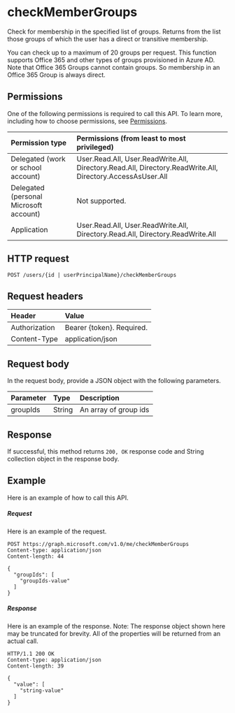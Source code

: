 # checkMemberGroups
Check for membership in the specified list of groups. Returns from the list those groups of which 
the user has a direct or transitive membership. 

You can check up to a maximum of 20 groups per request. This function supports Office 365 and other 
types of groups provisioned in Azure AD. Note that Office 365 Groups cannot contain groups. So membership 
in an Office 365 Group is always direct. 

## Permissions
One of the following permissions is required to call this API. To learn more, including how to choose permissions, see [Permissions](../../../concepts/permissions_reference.md).

|Permission type      | Permissions (from least to most privileged)              | 
|:--------------------|:---------------------------------------------------------| 
|Delegated (work or school account) | User.Read.All, User.ReadWrite.All, Directory.Read.All, Directory.ReadWrite.All, Directory.AccessAsUser.All    | 
|Delegated (personal Microsoft account) | Not supported.    | 
|Application | User.Read.All, User.ReadWrite.All, Directory.Read.All, Directory.ReadWrite.All | 

## HTTP request
<!-- { "blockType": "ignored" } -->
```http
POST /users/{id | userPrincipalName}/checkMemberGroups
```
## Request headers
| Header       | Value |
|:---------------|:--------|
| Authorization  | Bearer {token}. Required.  |
| Content-Type  | application/json  |

## Request body
In the request body, provide a JSON object with the following parameters.

| Parameter	   | Type	|Description|
|:---------------|:--------|:----------|
|groupIds|String|An array of group ids|

## Response

If successful, this method returns `200, OK` response code and String collection object in the response body.

## Example
Here is an example of how to call this API.
##### Request
Here is an example of the request.
<!-- {
  "blockType": "request",
  "name": "user_checkmembergroups"
}-->
```http
POST https://graph.microsoft.com/v1.0/me/checkMemberGroups
Content-type: application/json
Content-length: 44

{
  "groupIds": [
    "groupIds-value"
  ]
}
```

##### Response
Here is an example of the response. Note: The response object shown here may be truncated for brevity. All of the properties will be returned from an actual call.
<!-- {
  "blockType": "response",
  "truncated": true,
  "@odata.type": "string",
  "isCollection": true
} -->
```http
HTTP/1.1 200 OK
Content-type: application/json
Content-length: 39

{
  "value": [
    "string-value"
  ]
}
```

<!-- uuid: 8fcb5dbc-d5aa-4681-8e31-b001d5168d79
2015-10-25 14:57:30 UTC -->
<!-- {
  "type": "#page.annotation",
  "description": "user: checkMemberGroups",
  "keywords": "",
  "section": "documentation",
  "tocPath": ""
}-->
